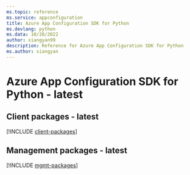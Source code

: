 ```yaml
---
ms.topic: reference
ms.service: appconfiguration
title: Azure App Configuration SDK for Python
ms.devlang: python
ms.data: 10/28/2022
author: xiangyan99
description: Reference for Azure App Configuration SDK for Python
ms.author: xiangyan
---
```

# Azure App Configuration SDK for Python - latest

## Client packages - latest
[!INCLUDE [client-packages](app-configuration-client-index.md)]
## Management packages - latest
[!INCLUDE [mgmt-packages](app-configuration-mgmt-index.md)]